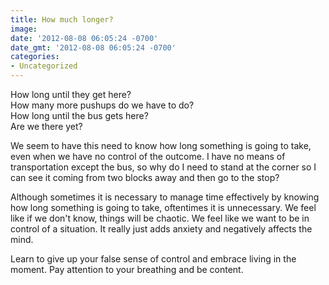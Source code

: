 ```yaml
---
title: How much longer?
image: 
date: '2012-08-08 06:05:24 -0700'
date_gmt: '2012-08-08 06:05:24 -0700'
categories:
- Uncategorized
---
```

<p>How long until they get here?<br /> How many more pushups do we have to do?<br /> How long until the bus gets here?<br /> Are we there yet?</p>
<p>We seem to have this need to know how long something is going to take, even when we have no control of the outcome. I have no means of transportation except the bus, so why do I need to stand at the corner so I can see it coming from two blocks away and then go to the stop?</p>
<p>Although sometimes it is necessary to manage time effectively by knowing how long something is going to take, oftentimes it is unnecessary. We feel like if we don't know, things will be chaotic. We feel like we want to be in control of a situation. It really just adds anxiety and negatively affects the mind.</p>
<p>Learn to give up your false sense of control and embrace living in the moment. Pay attention to your breathing and be content.</p>
